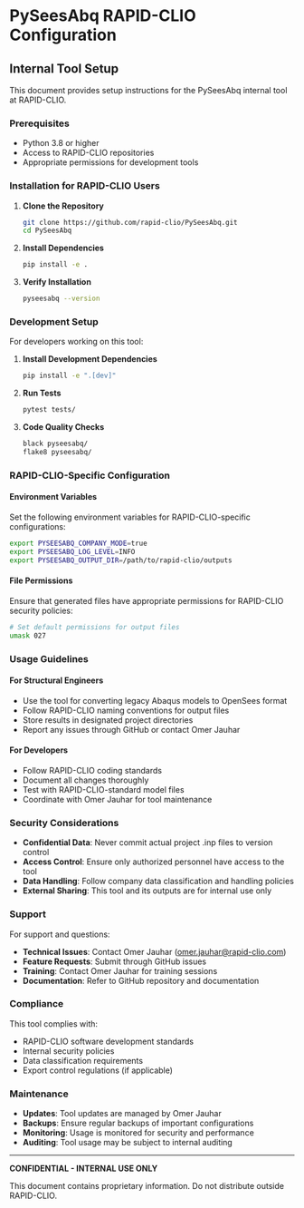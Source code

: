 # PySeesAbq RAPID-CLIO Configuration

## Internal Tool Setup

This document provides setup instructions for the PySeesAbq internal tool at RAPID-CLIO.

### Prerequisites

- Python 3.8 or higher
- Access to RAPID-CLIO repositories
- Appropriate permissions for development tools

### Installation for RAPID-CLIO Users

1. **Clone the Repository**
   ```bash
   git clone https://github.com/rapid-clio/PySeesAbq.git
   cd PySeesAbq
   ```

2. **Install Dependencies**
   ```bash
   pip install -e .
   ```

3. **Verify Installation**
   ```bash
   pyseesabq --version
   ```

### Development Setup

For developers working on this tool:

1. **Install Development Dependencies**
   ```bash
   pip install -e ".[dev]"
   ```

2. **Run Tests**
   ```bash
   pytest tests/
   ```

3. **Code Quality Checks**
   ```bash
   black pyseesabq/
   flake8 pyseesabq/
   ```

### RAPID-CLIO-Specific Configuration

#### Environment Variables

Set the following environment variables for RAPID-CLIO-specific configurations:

```bash
export PYSEESABQ_COMPANY_MODE=true
export PYSEESABQ_LOG_LEVEL=INFO
export PYSEESABQ_OUTPUT_DIR=/path/to/rapid-clio/outputs
```

#### File Permissions

Ensure that generated files have appropriate permissions for RAPID-CLIO security policies:

```bash
# Set default permissions for output files
umask 027
```

### Usage Guidelines

#### For Structural Engineers

- Use the tool for converting legacy Abaqus models to OpenSees format
- Follow RAPID-CLIO naming conventions for output files
- Store results in designated project directories
- Report any issues through GitHub or contact Omer Jauhar

#### For Developers

- Follow RAPID-CLIO coding standards
- Document all changes thoroughly
- Test with RAPID-CLIO-standard model files
- Coordinate with Omer Jauhar for tool maintenance

### Security Considerations

- **Confidential Data**: Never commit actual project .inp files to version control
- **Access Control**: Ensure only authorized personnel have access to the tool
- **Data Handling**: Follow company data classification and handling policies
- **External Sharing**: This tool and its outputs are for internal use only

### Support

For support and questions:

- **Technical Issues**: Contact Omer Jauhar (omer.jauhar@rapid-clio.com)
- **Feature Requests**: Submit through GitHub issues
- **Training**: Contact Omer Jauhar for training sessions
- **Documentation**: Refer to GitHub repository and documentation

### Compliance

This tool complies with:
- RAPID-CLIO software development standards
- Internal security policies
- Data classification requirements
- Export control regulations (if applicable)

### Maintenance

- **Updates**: Tool updates are managed by Omer Jauhar
- **Backups**: Ensure regular backups of important configurations
- **Monitoring**: Usage is monitored for security and performance
- **Auditing**: Tool usage may be subject to internal auditing

---

**CONFIDENTIAL - INTERNAL USE ONLY**

This document contains proprietary information. Do not distribute outside RAPID-CLIO.
